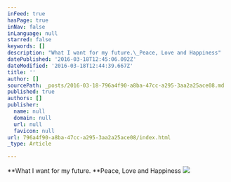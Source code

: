 ```yaml
---
inFeed: true
hasPage: true
inNav: false
inLanguage: null
starred: false
keywords: []
description: "What I want for my future.\_Peace, Love and Happiness"
datePublished: '2016-03-18T12:45:06.092Z'
dateModified: '2016-03-18T12:44:39.667Z'
title: ''
author: []
sourcePath: _posts/2016-03-18-796a4f90-a8ba-47cc-a295-3aa2a25ace08.md
published: true
authors: []
publisher:
  name: null
  domain: null
  url: null
  favicon: null
url: 796a4f90-a8ba-47cc-a295-3aa2a25ace08/index.html
_type: Article

---
```

**What I want for my future. **Peace, Love and Happiness
![](https://the-grid-user-content.s3-us-west-2.amazonaws.com/e93d9ce4-a992-48b0-b87e-c881d9f795d5.jpg)